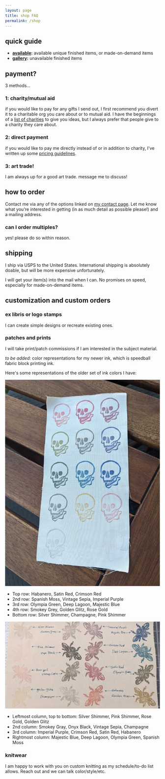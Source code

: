 ```yaml
---
layout: page
title: shop FAQ
permalink: /shop
---
```


## quick guide

- **[available](available):** available unique finished items, or made-on-demand items
- **[gallery](gallery):** unavailable finished items

## payment?

3 methods...

### 1: charity/mutual aid

if you would like to pay for any gifts I send out, I first recommend you divert it to a charitable org you care about or to mutual aid. I have the beginnings of a [list of charities](give) to give you ideas, but I always prefer that people give to a charity they care about.

### 2: direct payment

if you would like to pay me directly instead of or in addition to charity, I've written up some [pricing guidelines](pricing).

### 3: art trade!

I am always up for a good art trade. message me to discuss!

## how to order

Contact me via any of the options linked on [my contact page](contact). Let me know what you're interested in getting (in as much detail as possible please!) and a mailing address.

### can I order multiples?

yes! please do so within reason.

## shipping

I ship via USPS to the United States. International shipping is absolutely doable, but will be more expensive unfortunately.

I will get your item(s) into the mail when I can. No promises on speed, especially for made-on-demand items.

## customization and custom orders

### ex libris or logo stamps

I can create simple designs or recreate existing ones.

### patches and prints

I will take print/patch commissions if I am interested in the subject material.

*to be added:* color representations for my newer ink, which is speedball fabric block printing ink.

Here's some representations of the older set of ink colors I have:

![A piece of fabric stamped with skulls in varying colors](assets/img/patch-colors1.jpg)

- Top row: Habanero, Satin Red, Crimson Red
- 2nd row: Spanish Moss, Vintage Sepia, Imperial Purple
- 3rd row: Olympia Green, Deep Lagoon, Majestic Blue
- 4th row: Smokey Grey, Golden Glitz, Rose Gold
- Bottom row: Silver Shimmer, Champagne, Pink Shimmer

![A piece of fabric stamped with scarab beetles in varying colors](assets/img/patch-colors2.jpg)

- Leftmost column, top to bottom: Silver Shimmer, Pink Shimmer, Rose Gold, Golden Glitz
- 2nd column: Smokey Gray, Onyx Black, Vintage Sepia, Champagne 
- 3rd column: Imperial Purple, Crimson Red, Satin Red, Habanero
- Rightmost column: Majestic Blue, Deep Lagoon, Olympia Green, Spanish Moss

### knitwear

I am happy to work with you on custom knitting as my schedule/to-do list allows. Reach out and we can talk color/style/etc.
